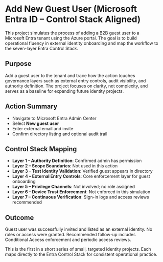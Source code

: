 # Add New Guest User (Microsoft Entra ID – Control Stack Aligned)

This project simulates the process of adding a B2B guest user to a Microsoft Entra tenant using the Azure portal. The goal is to build operational fluency in external identity onboarding and map the workflow to the seven-layer Entra Control Stack.

## Purpose

Add a guest user to the tenant and trace how the action touches governance layers such as external entry controls, audit visibility, and authority definition. The project focuses on clarity, not complexity, and serves as a baseline for expanding future identity projects.

## Action Summary

- Navigate to Microsoft Entra Admin Center
- Select **New guest user**
- Enter external email and invite
- Confirm directory listing and optional audit trail

## Control Stack Mapping

- **Layer 1 – Authority Definition**: Confirmed admin has permission
- **Layer 2 – Scope Boundaries**: Not used in this action
- **Layer 3 – Test Identity Validation**: Verified guest appears in directory
- **Layer 4 – External Entry Controls**: Core enforcement layer for guest onboarding
- **Layer 5 – Privilege Channels**: Not involved; no role assigned
- **Layer 6 – Device Trust Enforcement**: Not enforced in this simulation
- **Layer 7 – Continuous Verification**: Sign-in logs and access reviews recommended

## Outcome

Guest user was successfully invited and listed as an external identity. No roles or access were granted. Recommended follow-up includes Conditional Access enforcement and periodic access reviews.

This is the first in a short series of small, targeted identity projects. Each maps directly to the Entra Control Stack for consistent operational practice.
